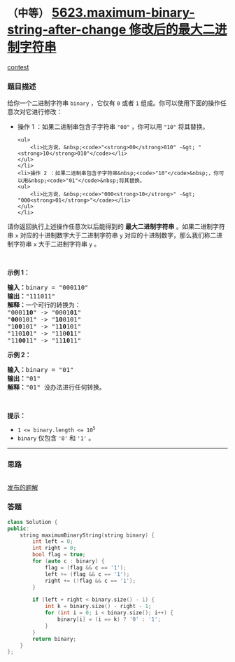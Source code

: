 # `（中等）` [5623.maximum-binary-string-after-change 修改后的最大二进制字符串](https://leetcode-cn.com/problems/maximum-binary-string-after-change/)

[contest](https://leetcode-cn.com/contest/biweekly-contest-42/problems/maximum-binary-string-after-change/)

### 题目描述
<div class="notranslate"><p>给你一个二进制字符串&nbsp;<code>binary</code>&nbsp;，它仅有&nbsp;<code>0</code>&nbsp;或者&nbsp;<code>1</code>&nbsp;组成。你可以使用下面的操作任意次对它进行修改：</p>

<ul>
	<li>操作 1 ：如果二进制串包含子字符串&nbsp;<code>"00"</code>&nbsp;，你可以用&nbsp;<code>"10"</code>&nbsp;将其替换。

	<ul>
		<li>比方说，&nbsp;<code>"<strong>00</strong>010" -&gt; "<strong>10</strong>010"</code></li>
	</ul>
	</li>
	<li>操作 2 ：如果二进制串包含子字符串&nbsp;<code>"10"</code>&nbsp;，你可以用&nbsp;<code>"01"</code>&nbsp;将其替换。
	<ul>
		<li>比方说，&nbsp;<code>"000<strong>10</strong>" -&gt; "000<strong>01</strong>"</code></li>
	</ul>
	</li>
</ul>

<p>请你返回执行上述操作任意次以后能得到的 <strong>最大二进制字符串</strong>&nbsp;。如果二进制字符串 <code>x</code>&nbsp;对应的十进制数字大于二进制字符串 <code>y</code>&nbsp;对应的十进制数字，那么我们称二进制字符串<em>&nbsp;</em><code>x</code><em>&nbsp;</em>大于二进制字符串<em>&nbsp;</em><code>y</code><em>&nbsp;</em>。</p>

<p>&nbsp;</p>

<p><strong>示例 1：</strong></p>

<pre><b>输入：</b>binary = "000110"
<b>输出：</b>"111011"
<b>解释：</b>一个可行的转换为：
"0001<strong>10</strong>" -&gt; "0001<strong>01</strong>" 
"<strong>00</strong>0101" -&gt; "<strong>10</strong>0101" 
"1<strong>00</strong>101" -&gt; "1<strong>10</strong>101" 
"110<strong>10</strong>1" -&gt; "110<strong>01</strong>1" 
"11<strong>00</strong>11" -&gt; "11<strong>10</strong>11"
</pre>

<p><strong>示例 2：</strong></p>

<pre><b>输入：</b>binary = "01"
<b>输出：</b>"01"
<b>解释：</b>"01" 没办法进行任何转换。
</pre>

<p>&nbsp;</p>

<p><strong>提示：</strong></p>

<ul>
	<li><code>1 &lt;= binary.length &lt;= 10<sup>5</sup></code></li>
	<li><code>binary</code> 仅包含&nbsp;<code>'0'</code> 和&nbsp;<code>'1'</code> 。</li>
</ul>
</div>

---
### 思路
```
```

[发布的题解](https://leetcode-cn.com/problems/maximum-binary-string-after-change/solution/maximum-binary-string-after-change-by-ik-tugt/)

### 答题
``` C++
class Solution {
public:
    string maximumBinaryString(string binary) {
        int left = 0;
        int right = 0;
        bool flag = true;
        for (auto c : binary) {
            flag = (flag && c == '1');
            left += (flag && c == '1');
            right += (!flag && c == '1');
        }

        if (left + right < binary.size() - 1) {
            int k = binary.size() - right - 1;
            for (int i = 0; i < binary.size(); i++) {
                binary[i] = (i == k) ? '0' : '1';
            }
        }
        return binary;
    }
};
```




